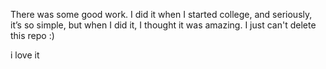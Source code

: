 There was some good work. I did it when I started college, and seriously, it’s so simple, but when I did it, I thought it was amazing.
I just can't delete this repo :)

i love it
